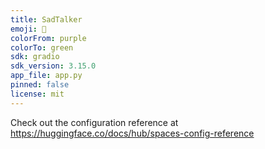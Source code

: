 ```yaml
---
title: SadTalker
emoji: 🐨
colorFrom: purple
colorTo: green
sdk: gradio
sdk_version: 3.15.0
app_file: app.py
pinned: false
license: mit
---
```



Check out the configuration reference at https://huggingface.co/docs/hub/spaces-config-reference
